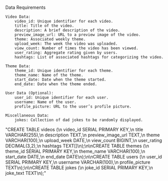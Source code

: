 Data Requirements

    Video Data:
        video_id: Unique identifier for each video.
        title: Title of the video.
        description: A brief description of the video.
        preview_image_url: URL to a preview image of the video.
        theme: Associated weekly theme.
        upload_week: The week the video was uploaded.
        view_count: Number of times the video has been viewed.
        user_rating: Aggregate rating given by users.
        hashtags: List of associated hashtags for categorizing the video.

    Theme Data:
        theme_id: Unique identifier for each theme.
        theme_name: Name of the theme.
        start_date: Date when the theme started.
        end_date: Date when the theme ended.

    User Data (Optional):
        user_id: Unique identifier for each user.
        username: Name of the user.
        profile_picture: URL to the user’s profile picture.

    Miscellaneous Data:
        jokes: Collection of dad jokes to be randomly displayed.


       
"CREATE TABLE videos (\n video_id SERIAL PRIMARY KEY,\n title VARCHAR(255),\n description TEXT,\n preview_image_url TEXT,\n theme VARCHAR(100),\n upload_week DATE,\n view_count BIGINT,\n user_rating DECIMAL(3,2),\n hashtags TEXT[]\n);\n\nCREATE TABLE themes (\n theme_id SERIAL PRIMARY KEY,\n theme_name VARCHAR(100),\n start_date DATE,\n end_date DATE\n);\n\nCREATE TABLE users (\n user_id SERIAL PRIMARY KEY,\n username VARCHAR(100),\n profile_picture TEXT\n);\n\nCREATE TABLE jokes (\n joke_id SERIAL PRIMARY KEY,\n joke_text TEXT\n);"